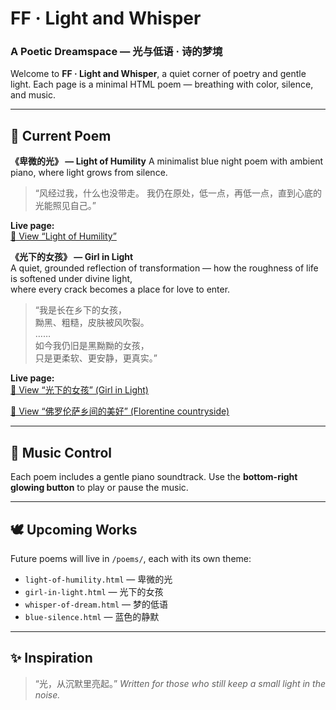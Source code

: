 # FF · Light and Whisper

### A Poetic Dreamspace — 光与低语 · 诗的梦境

Welcome to **FF · Light and Whisper**, a quiet corner of poetry and gentle light.
Each page is a minimal HTML poem — breathing with color, silence, and music.

---

## 🌙 Current Poem

**《卑微的光》 — Light of Humility**
A minimalist blue night poem with ambient piano, where light grows from silence.

> “风经过我，什么也没带走。
> 我仍在原处，低一点，再低一点，直到心底的光能照见自己。”


**Live page:**  
[🌙 View “Light of Humility”](https://f2fang.github.io/FF-Light-and-Whisper/light-of-humility.html)

**《光下的女孩》 — Girl in Light**  
A quiet, grounded reflection of transformation — how the roughness of life is softened under divine light,  
where every crack becomes a place for love to enter.  

> “我是长在乡下的女孩，  
> 黝黑、粗糙，皮肤被风吹裂。  
> ……  
> 如今我仍旧是黑黝黝的女孩，  
> 只是更柔软、更安静，更真实。”

**Live page:**  
[🌾 View “光下的女孩” (Girl in Light)](https://f2fang.github.io/FF-Light-and-Whisper/girl-in-light.html)

[🌾 View “佛罗伦萨乡间的美好” (Florentine countryside)](https://f2fang.github.io/FF-Light-and-Whisper/Florentinecountryside.html)

---

## 🎵 Music Control

Each poem includes a gentle piano soundtrack.
Use the **bottom-right glowing button** to play or pause the music.

---


## 🕊️ Upcoming Works

Future poems will live in `/poems/`, each with its own theme:

* `light-of-humility.html` — 卑微的光
* `girl-in-light.html` — 光下的女孩
* `whisper-of-dream.html` — 梦的低语
* `blue-silence.html` — 蓝色的静默

---

## ✨ Inspiration

> “光，从沉默里亮起。”
> *Written for those who still keep a small light in the noise.*
